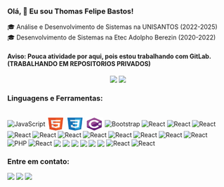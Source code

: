 ### Olá, 👋 Eu sou Thomas Felipe Bastos!

🎓 Análise e Desenvolvimento de Sistemas na UNISANTOS (2022-2025)  
🎓 Desenvolvimento de Sistemas na Etec Adolpho Berezin (2020-2022)  
 

#### Aviso: Pouca atividade por aqui, pois estou trabalhando com GitLab. (TRABALHANDO EM REPOSITORIOS PRIVADOS)

<div align="center">
  <img height="180em" src="https://github-readme-stats.vercel.app/api?username=Thomas-DEV7&theme=dark&show_icons=true&"/>
  <img height="180em" src="https://github-readme-stats.vercel.app/api/top-langs/?username=Thomas-DEV7&layout=compact&langs_count=7&theme=dark&show_icons=true"/>
</div> 

### Linguagens e Ferramentas:

<div style="display: inline_block"><br>
  <img align="center" alt="JavaScript" height="30" width="40" src="https://cdn.jsdelivr.net/gh/devicons/devicon/icons/javascript/javascript-original.svg" />
  <img align="center" alt="HTML5" height="30" width="40" src="https://raw.githubusercontent.com/devicons/devicon/master/icons/html5/html5-original.svg">
  <img align="center" alt="CSS3" height="30" width="40" src="https://raw.githubusercontent.com/devicons/devicon/master/icons/css3/css3-original.svg">
  <img align="center" alt="C#" height="30" width="40" src="https://raw.githubusercontent.com/devicons/devicon/master/icons/csharp/csharp-original.svg">
  <img align="center" alt="Bootstrap" height="30" width="40" src="https://getbootstrap.com/docs/5.2/assets/brand/bootstrap-logo-shadow.png">
  <img align="center" alt="React" height="30" width="40" src="https://upload.wikimedia.org/wikipedia/commons/thumb/a/a7/React-icon.svg/1200px-React-icon.svg.png">
  <img align="center" alt="React" height="30" width="40" src="https://cdn.jsdelivr.net/gh/devicons/devicon@latest/icons/laravel/laravel-original-wordmark.svg" />
<img align="center" alt="React" height="30" width="40" src="https://cdn.jsdelivr.net/gh/devicons/devicon@latest/icons/materialui/materialui-original.svg" />
<img align="center" alt="React" height="30" width="40" src="https://cdn.jsdelivr.net/gh/devicons/devicon@latest/icons/mysql/mysql-original-wordmark.svg" />
<img align="center" alt="React" height="30" width="40" src="https://cdn.jsdelivr.net/gh/devicons/devicon@latest/icons/npm/npm-original-wordmark.svg" />
<img align="center" alt="React" height="30" width="40" src="https://cdn.jsdelivr.net/gh/devicons/devicon@latest/icons/postgresql/postgresql-original.svg" />
<img align="center" alt="React" height="30" width="40" src="https://cdn.jsdelivr.net/gh/devicons/devicon@latest/icons/postman/postman-original.svg" />
<img align="center" alt="React" height="30" width="40" src="https://cdn.jsdelivr.net/gh/devicons/devicon@latest/icons/powershell/powershell-original.svg" />
<img align="center" alt="React" height="30" width="40" src="https://cdn.jsdelivr.net/gh/devicons/devicon@latest/icons/prisma/prisma-original.svg" />
<img align="center" alt="React" height="30" width="40" src="https://cdn.jsdelivr.net/gh/devicons/devicon@latest/icons/vuejs/vuejs-original-wordmark.svg" />
<img align="center" alt="React" height="30" width="40" src="https://cdn.jsdelivr.net/gh/devicons/devicon@latest/icons/linux/linux-original.svg" />

  <img align="center" alt="PHP" height="30" witdth="40" src="https://cdn.jsdelivr.net/gh/devicons/devicon/icons/php/php-original.svg" />
  <img align="center" alt="React" height="30" width="40" src="https://cdn.jsdelivr.net/gh/devicons/devicon@latest/icons/mariadb/mariadb-original-wordmark.svg" />
  <img align="center" height="30" witdth="40" src="https://cdn.jsdelivr.net/gh/devicons/devicon@latest/icons/azuresqldatabase/azuresqldatabase-original.svg" />
  <img align="center" height="30" witdth="40" src="https://cdn.jsdelivr.net/gh/devicons/devicon@latest/icons/cakephp/cakephp-original.svg" />
  <img align="center" height="30" witdth="40" src="https://cdn.jsdelivr.net/gh/devicons/devicon@latest/icons/codeigniter/codeigniter-plain-wordmark.svg" />
  <img align="center" height="30" witdth="40" src="https://cdn.jsdelivr.net/gh/devicons/devicon@latest/icons/github/github-original.svg" />
  <img align="center" height="30" witdth="40" src="https://cdn.jsdelivr.net/gh/devicons/devicon@latest/icons/gitlab/gitlab-original-wordmark.svg" />
  <img align="center" height="30" witdth="40" src="https://cdn.jsdelivr.net/gh/devicons/devicon@latest/icons/heroku/heroku-plain.svg" />
<img align="center" alt="React" height="30" width="40" src="https://cdn.jsdelivr.net/gh/devicons/devicon@latest/icons/alpinejs/alpinejs-original-wordmark.svg" />

<img align="center" alt="React" height="30" width="40" src="https://cdn.jsdelivr.net/gh/devicons/devicon@latest/icons/mongodb/mongodb-original-wordmark.svg" />


 
</div>

### Entre em contato:

<div >
  <a href="https://www.instagram.com/_thomas013/" target="_blank"><img src="https://img.shields.io/badge/-Instagram-%23E4405F?style=for-the-badge&logo=instagram&logoColor=white" target="_blank"></a>
  <a href="mailto:thomas.felip16@gmail.com"><img src="https://img.shields.io/badge/-Gmail-%23333?style=for-the-badge&logo=gmail&logoColor=white" target="_blank"></a>
  <a href="https://www.linkedin.com/in/thomasbastos" target="_blank"><img src="https://img.shields.io/badge/-LinkedIn-%230077B5?style=for-the-badge&logo=linkedin&logoColor=white" target="_blank"></a>
</div>
